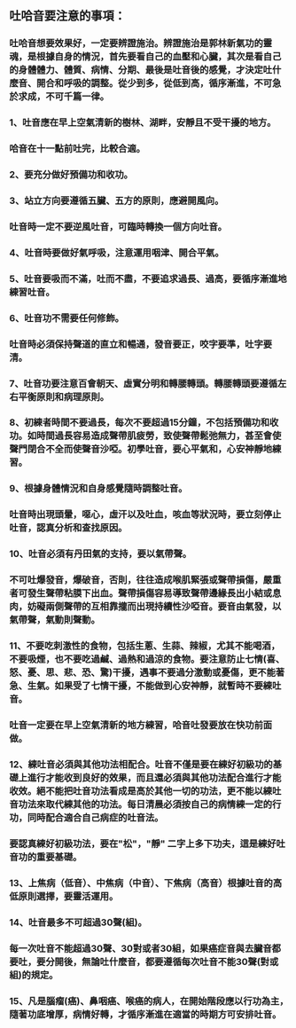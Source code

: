 ## 吐哈音要注意的事項：

### 吐哈音想要效果好，一定要辨證施治。辨證施治是郭林新氣功的靈魂，是根據自身的情況，首先要看自己的血壓和心臟，其次是看自己的身體體力、體質、病情、分期、最後是吐音後的感覺，才決定吐什麼音、開合和呼吸的調整。從少到多，從低到高，循序漸進，不可急於求成，不可千篇一律。

### 1、吐音應在早上空氣清新的樹林、湖畔，安靜且不受干擾的地方。
### 哈音在十一點前吐完，比較合適。

### 2、要充分做好預備功和收功。

### 3、站立方向要遵循五臟、五方的原則，應避開風向。
### 吐音時一定不要逆風吐音，可臨時轉換一個方向吐音。

### 4、吐音時要做好氣呼吸，注意運用咽津、開合平氣。

### 5、吐音要吸而不滿，吐而不盡，不要追求過長、過高，要循序漸進地練習吐音。

### 6、吐音功不需要任何修飾。
### 吐音時必須保持聲道的直立和暢通，發音要正，咬字要準，吐字要清。

### 7、吐音功要注意百會朝天、虛實分明和轉腰轉頭。轉腰轉頭要遵循左右平衡原則和病理原則。

### 8、初練者時間不要過長，每次不要超過15分鐘，不包括預備功和收功。如時間過長容易造成聲帶肌疲勞，致使聲帶鬆弛無力，甚至會使聲門閉合不全而使聲音沙啞。初學吐音，要心平氣和，心安神靜地練習。

### 9、根據身體情況和自身感覺隨時調整吐音。
### 吐音時出現頭暈，噁心，虛汗以及吐血，咳血等狀況時，要立刻停止吐音，認真分析和查找原因。

### 10、吐音必須有丹田氣的支持，要以氣帶聲。
### 不可吐爆發音，爆破音，否則，往往造成喉肌緊張或聲帶損傷，嚴重者可發生聲帶粘膜下出血。聲帶損傷容易導致聲帶邊緣長出小結或息肉，妨礙兩側聲帶的互相靠攏而出現持續性沙啞音。要音由氣發，以氣帶聲，氣動則聲動。

### 11、不要吃刺激性的食物，包括生蔥、生蒜、辣椒，尤其不能喝酒，不要吸煙，也不要吃過鹹、過熱和過涼的食物。要注意防止七情(喜、怒、憂、思、悲、恐、驚)干擾，遇事不要過分激動或憂傷，更不能著急、生氣。如果受了七情干擾，不能做到心安神靜，就暫時不要練吐音。
### 吐音一定要在早上空氣清新的地方練習，哈音吐發要放在快功前面做。

### 12、練吐音必須與其他功法相配合。吐音不僅是要在練好初級功的基礎上進行才能收到良好的效果，而且還必須與其他功法配合進行才能收效。絕不能把吐音功法看成是高於其他一切的功法，更不能以練吐音功法來取代練其他的功法。每日清晨必須按自己的病情練一定的行功，同時配合適合自己病症的吐音法。
### 要認真練好初級功法，要在"松"，"靜" 二字上多下功夫，這是練好吐音功的重要基礎。

### 13、上焦病（低音）、中焦病（中音）、下焦病（高音）根據吐音的高低原則選擇，要靈活運用。

### 14、吐音最多不可超過30聲(組)。
### 每一次吐音不能超過30聲、30對或者30組，如果癌症音與去臟音都要吐，要分開後，無論吐什麼音，都要遵循每次吐音不能30聲(對或組)的規定。

### 15、凡是腦瘤(癌)、鼻咽癌、喉癌的病人，在開始階段應以行功為主，隨著功底增厚，病情好轉，才循序漸進在適當的時期方可安排吐音。
